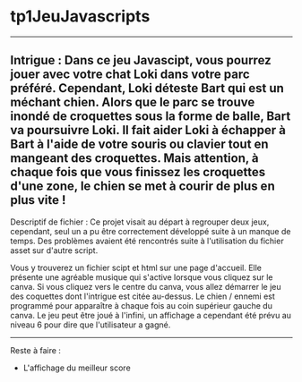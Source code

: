 # tp1JeuJavascripts

-------------------------------------------------------------------------------------------------------------------------------------------------------------------------------
Intrigue :
Dans ce jeu Javascipt, vous pourrez jouer avec votre chat Loki dans votre parc préféré. Cependant, Loki déteste Bart qui est un méchant chien. 
Alors que le parc se trouve inondé de croquettes sous la forme de balle, Bart va poursuivre Loki. Il fait aider Loki à échapper à Bart à l'aide de votre souris ou clavier tout en mangeant des croquettes.
Mais attention, à chaque fois que vous finissez les croquettes d'une zone, le chien se met à courir de plus en plus vite !
 ------------------------------------------------------------------------------------------------------------------------------------------------------------------------------
 
 Descriptif de fichier :
  Ce projet visait au départ à regrouper deux jeux, cependant, seul un a pu être correctement développé suite à un manque de temps. 
  Des problèmes avaient été rencontrés suite à l'utilisation du fichier asset sur d'autre script.
  
  Vous y trouverez un fichier scipt et html sur une page d'accueil. Elle présente une agréable musique qui s'active lorsque vous cliquez sur le canva. Si vous cliquez vers le centre du canva, vous allez démarrer le jeu des coquettes dont l'intrigue est citée au-dessus. Le chien / ennemi est programmé  pour apparaître à chaque fois au coin supérieur gauche du canva.
  Le jeu peut être joué à l'infini, un affichage a cependant été prévu au niveau 6 pour dire que l'utilisateur a gagné.
  
  --------------------------------------------------------------------------------------------------------------------------------------------------------------------------
  Reste à faire :
  
  - L'affichage du meilleur score
